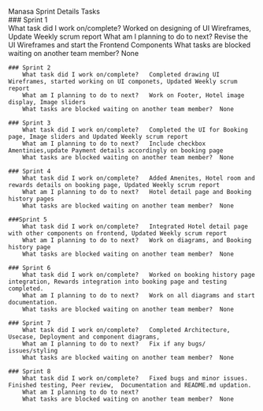Manasa	Sprint Details	Tasks	
	### Sprint 1	
        What task did I work on/complete?	Worked on designing of UI Wireframes, Update Weekly scrum report
		What am I planning to do to next?	Revise the UI Wireframes and start the Frontend Components
		What tasks are blocked waiting on another team member?	None
			
	### Sprint 2	
        What task did I work on/complete?	Completed drawing UI Wireframes, started working on UI componets, Updated Weekly scrum report
		What am I planning to do to next?	Work on Footer, Hotel image display, Image sliders
		What tasks are blocked waiting on another team member?	None
			
	### Sprint 3	
        What task did I work on/complete?	Completed the UI for Booking page, Image sliders and Updated Weekly scrum report
		What am I planning to do to next?	Include checkbox Amentinies,update Payment details accordingly on booking page
		What tasks are blocked waiting on another team member?	None
			
	### Sprint 4
    	What task did I work on/complete?	Added Amenites, Hotel room and rewards details on booking page, Updated Weekly scrum report 
		What am I planning to do to next?	Hotel detail page and Booking history pages
		What tasks are blocked waiting on another team member?	None
			
	###Sprint 5	
        What task did I work on/complete?	Integrated Hotel detail page with other components on frontend, Updated Weekly scrum report
		What am I planning to do to next?	Work on diagrams, and Booking history page
		What tasks are blocked waiting on another team member?	None
			
	### Sprint 6	
        What task did I work on/complete?	Worked on booking history page integration, Rewards integration into booking page and testing completed.
		What am I planning to do to next?	Work on all diagrams and start documentation.
		What tasks are blocked waiting on another team member?	None
			
	### Sprint 7	
        What task did I work on/complete?	Completed Architecture, Usecase, Deployment and component diagrams,
		What am I planning to do to next?	Fix if any bugs/ issues/styling
		What tasks are blocked waiting on another team member?	None
			
	### Sprint 8
    	What task did I work on/complete?	Fixed bugs and minor issues. Finished testing, Peer review,  Documentation and README.md updation.
		What am I planning to do to next?	
		What tasks are blocked waiting on another team member?	None